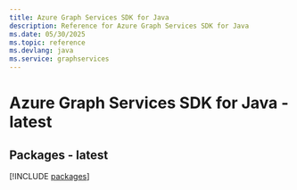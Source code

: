```yaml
---
title: Azure Graph Services SDK for Java
description: Reference for Azure Graph Services SDK for Java
ms.date: 05/30/2025
ms.topic: reference
ms.devlang: java
ms.service: graphservices
---
```

# Azure Graph Services SDK for Java - latest
## Packages - latest
[!INCLUDE [packages](graph-services-index.md)]